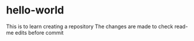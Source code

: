 # hello-world
This is to learn creating a repository
The changes are made to check read-me edits before commit
